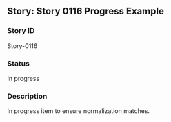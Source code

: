 ## Story: Story 0116 Progress Example

### Story ID

Story-0116

### Status

In progress

### Description

In progress item to ensure normalization matches.


